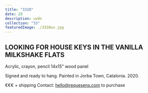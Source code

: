 ```yaml
---
title: "3328"
date: 28
description: uvOn
collection: "33"
featuredImage: ./3328uv.jpg
---
```


## LOOKING FOR HOUSE KEYS IN THE VANILLA MILKSHAKE FLATS 

Acrylic, crayon, pencil
14x15" wood panel

Signed and ready to hang.
Painted in Jorba Town, Catalonia. 2020.

€€€ + shipping
Contact: hello@requesens.com to purchase